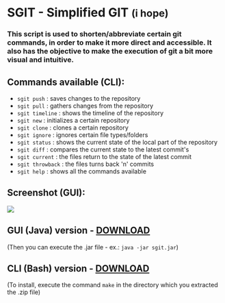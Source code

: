 # SGIT - Simplified GIT <small>(i hope)</small>

### This script is used to shorten/abbreviate certain git commands, in order to make it more direct and accessible. It also has the objective to make the execution of git a bit more visual and intuitive.

## Commands available (CLI):

- `sgit push` : saves changes to the repository
- `sgit pull` : gathers changes from the repository
- `sgit timeline` : shows the timeline of the repository
- `sgit new` :  initializes a certain repository
- `sgit clone` : clones a certain repository
- `sgit ignore` : ignores certain file types/folders
- `sgit status` : shows the current state of the local part of the repository
- `sgit diff` : compares the current state to the latest commit's
- `sgit current` : the files return to the state of the latest commit
- `sgit throwback` : the files turns back 'n' commits
- `sgit help` : shows all the commands available

## Screenshot (GUI):
<img src="http://imgur.com/xCUoWjZl.png"/>

## GUI (Java) version - <a href="https://github.com/perezjquim/sgit/raw/master/sgit-java/sgit.jar"> DOWNLOAD </a>
(Then you can execute the .jar file - ex.: `java -jar sgit.jar`)

## CLI (Bash) version - <a href="https://minhaskamal.github.io/DownGit/#/home?url=https://github.com/perezjquim/sgit/tree/master/sgit-java"> DOWNLOAD </a>
(To install, execute the command `make` in the directory which you extracted the .zip file)
